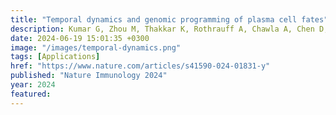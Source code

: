 ```yaml
---
title: "Temporal dynamics and genomic programming of plasma cell fates"
description: Kumar G, Zhou M, Thakkar K, Rothrauff A, Chawla A, Chen D, Lau L, Gerges P, Chetal K,  <strong><u>Chhibbar P</strong></u>, Fan J, <strong><u>Das J</strong></u>, Joglekar A, Borghesi L, Salomonis N, Xu H,  Singh H
date: 2024-06-19 15:01:35 +0300
image: "/images/temporal-dynamics.png"
tags: [Applications]
href: "https://www.nature.com/articles/s41590-024-01831-y"
published: "Nature Immunology 2024"
year: 2024
featured: 
---
```

